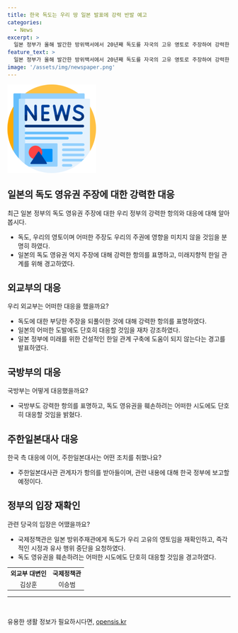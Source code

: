 ```yaml
---
title: 한국 독도는 우리 땅 일본 발표에 강력 반발 예고
categories:
  - News
excerpt: >
  일본 정부가 올해 발간한 방위백서에서 20년째 독도를 자국의 고유 영토로 주장하여 강력한 항의를 촉구했다. 논평에서는 독도 관련 억지 주장에 대한 항의를 피력하며, 국방부 또한 강력한 항의를 전달했다. 관련하여 김상훈 외교부 아시아태평양국장은 주한일본대사관 관계자를 초치해 항의할 예정이며, 국제정책관은 주한 일본 방위주재관을 통해 독도의 우리 고유의 영토임과 시정 요청을 강력히 전달했다.
feature_text: >
  일본 정부가 올해 발간한 방위백서에서 20년째 독도를 자국의 고유 영토로 주장하여 강력한 항의를 촉구했다. 논평에서는 독도 관련 억지 주장에 대한 항의를 피력하며, 국방부 또한 강력한 항의를 전달했다. 관련하여 김상훈 외교부 아시아태평양국장은 주한일본대사관 관계자를 초치해 항의할 예정이며, 국제정책관은 주한 일본 방위주재관을 통해 독도의 우리 고유의 영토임과 시정 요청을 강력히 전달했다.
image: '/assets/img/newspaper.png'
---
```


<p><img src="/assets/img/newspaper.png" alt="kimp 속보" /></p>

<h2 data-ke-size="size26">일본의 독도 영유권 주장에 대한 강력한 대응</h2>

<p data-ke-size="size16">최근 일본 정부의 독도 영유권 주장에 대한 우리 정부의 강력한 항의와 대응에 대해 알아봅시다.</p>

<ul>
    <li>독도, 우리의 영토이며 어떠한 주장도 우리의 주권에 영향을 미치지 않을 것임을 분명히 하였다.</li>
    <li>일본의 독도 영유권 억지 주장에 대해 강력한 항의를 표명하고, 미래지향적 한일 관계를 위해 경고하였다.</li>
</ul>

<h2 data-ke-size="size26">외교부의 대응</h2>

<p data-ke-size="size16">우리 외교부는 어떠한 대응을 했을까요?</p>

<ul>
    <li>독도에 대한 부당한 주장을 되풀이한 것에 대해 강력한 항의를 표명하였다.</li>
    <li>일본의 어떠한 도발에도 단호히 대응할 것임을 재차 강조하였다.</li>
    <li>일본 정부에 미래를 위한 건설적인 한일 관계 구축에 도움이 되지 않는다는 경고를 발표하였다.</li>
</ul>

<h2 data-ke-size="size26">국방부의 대응</h2>

<p data-ke-size="size16">국방부는 어떻게 대응했을까요?</p>

<ul>
    <li>국방부도 강력한 항의를 표명하고, 독도 영유권을 훼손하려는 어떠한 시도에도 단호히 대응할 것임을 밝혔다.</li>
</ul>

<h2 data-ke-size="size26">주한일본대사 대응</h2>

<p data-ke-size="size16">한국 측 대응에 이어, 주한일본대사는 어떤 조치를 취했나요?</p>

<ul>
    <li>주한일본대사관 관계자가 항의를 받아들이며, 관련 내용에 대해 한국 정부에 보고할 예정이다.</li>
</ul>

<h2 data-ke-size="size26">정부의 입장 재확인</h2>

<p data-ke-size="size16">관련 당국의 입장은 어땠을까요?</p>

<ul>
    <li>국제정책관은 일본 방위주재관에게 독도가 우리 고유의 영토임을 재확인하고, 즉각적인 시정과 유사 행위 중단을 요청하였다.</li>
    <li>독도 영유권을 훼손하려는 어떠한 시도에도 단호히 대응할 것임을 경고하였다.</li>
</ul>

<table>
    <tbody>
        <tr>
            <td style="text-align: center; height: 17px;"><b>외교부 대변인</b></td>
            <td style="text-align: center; height: 17px;"><b>국제정책관</b></td>
        </tr>
        <tr>
            <td style="text-align: center; height: 17px;">김상훈</td>
            <td style="text-align: center; height: 17px;">이승범</td>
        </tr>
    </tbody>
</table>

<hr>

<p data-ke-size="size16">&nbsp;</p>
유용한 생활 정보가 필요하시다면, <a href="https://opensis.kr" rel="dofollow">opensis.kr</a>


